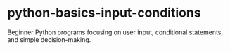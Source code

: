 # python-basics-input-conditions
Beginner Python programs focusing on user input, conditional statements, and simple decision-making.
